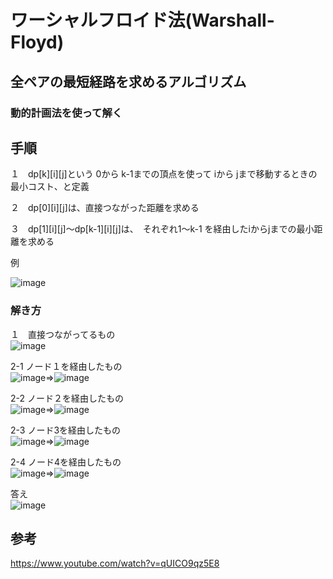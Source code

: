 # ワーシャルフロイド法(Warshall-Floyd)

## 全ペアの最短経路を求めるアルゴリズム

### 動的計画法を使って解く

## 手順

１　dp[k][i][j]という 0から k-1までの頂点を使って iから jまで移動するときの最小コスト、と定義<br>

２　dp[0][i][j]は、直接つながった距離を求める<br>

３　dp[1][i][j]～dp[k-1][i][j]は、　それぞれ1～k-1 を経由したiからjまでの最小距離を求める

例<br>

![image](https://github.com/user-attachments/assets/707ed45b-a692-4942-81be-bd1ad0ca8005)

### 解き方
１　直接つながってるもの<br>
![image](https://github.com/user-attachments/assets/f5637f32-0494-46a5-8881-51f1476e8efd)

2-1  ノード１を経由したもの<br>
![image](https://github.com/user-attachments/assets/a1a9a823-d326-446f-a25e-09039754156c)=>![image](https://github.com/user-attachments/assets/759093e2-d083-4562-9491-59ebaa613dbc)

2-2 ノード２を経由したもの<br>
![image](https://github.com/user-attachments/assets/4a6d88bf-ea8c-410a-bd71-5cfc60d75e1a)=>![image](https://github.com/user-attachments/assets/f66bfc29-79f3-4e81-a597-ac5f9173c60e)

2-3 ノード3を経由したもの<br>
![image](https://github.com/user-attachments/assets/2ddc0148-cca4-4578-b7b7-e078d72858ba)=>![image](https://github.com/user-attachments/assets/107f73bc-04a8-433a-95bd-4c638510c941)

2-4 ノード4を経由したもの<br>
![image](https://github.com/user-attachments/assets/5bae6063-39e4-4ea5-8990-d4ea54f1461b)=>![image](https://github.com/user-attachments/assets/1395c512-1492-40e4-8e03-61a3c43b5de0)


答え<br>
![image](https://github.com/user-attachments/assets/114eb6a3-8a8d-47b6-bafb-ff7ac2d4f973)



## 参考

https://www.youtube.com/watch?v=qUICO9qz5E8



